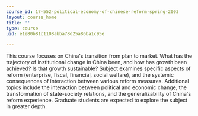 ```yaml
---
course_id: 17-552-political-economy-of-chinese-reform-spring-2003
layout: course_home
title: ''
type: course
uid: e1e80b81c1108abba78d25a86ba1c95e

---
```

This course focuses on China's transition from plan to market. What has the trajectory of institutional change in China been, and how has growth been achieved? Is that growth sustainable? Subject examines specific aspects of reform (enterprise, fiscal, financial, social welfare), and the systemic consequences of interaction between various reform measures. Additional topics include the interaction between political and economic change, the transformation of state-society relations, and the generalizability of China's reform experience. Graduate students are expected to explore the subject in greater depth.

